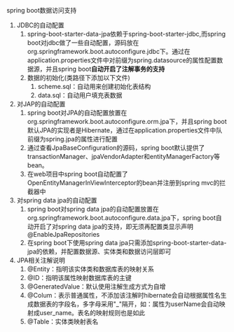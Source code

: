 spring boot数据访问支持

1. JDBC的自动配置
	1. spring-boot-starter-data-jpa依赖于spring-boot-starter-jdbc,而spring boot对jdbc做了一些自动配置，源码放在org.springframework.boot.autoconfigure.jdbc下。通过在application.properties文件中对前缀为spring.datasource的属性配置数据源，并且spring boot**自动开启了注解事务的支持**
	2. 数据的初始化(类路径下添加以下文件)
		1. scheme.sql：自动用来创建初始化表结构
		2. data.sql：自动用户填充表数据
3. 对JAP的自动配置
	1. spring boot对JPA的自动配置放置在org.springframework.boot.autoconfigure.orm.jpa下，并且spring boot默认JPA的实现者是Hibernate，通过在application.properties文件中队前缀为spring.jpa的属性进行配置
	2. 通过查看JpaBaseConfiguration的源码，spring boot默认提供了transactionManager、jpaVendorAdapter和entityManagerFactory等bean。
	3. 在web项目中spring boot自动配置了OpenEntityManagerInViewInterceptor的bean并注册到spring mvc的拦截器中
4. 对spring data jpa的自动配置
	1. spring boot对spring data jpa的自动配置放置在org.springframework.boot.autoconfigure.data.jpa下，spring boot自动开启了对spring data jpa的支持，即无须再配置类显示声明@EnableJpaRepositories
	2. 在spring boot下使用spring data jpa只需添加spring-boot-starter-data-jpa的依赖，并配置数据源、实体类和数据访问层即可
3. JPA相关注解说明
	1. @Entity：指明该实体类和数据库表的映射关系
	2. @ID：指明该属性映射数据库表的主键
	3. @GeneratedValue：默认使用注解生成方式为自增
	4. @Colum：表示普通属性，不添加该注解时hibernate会自动根据属性名生成数据表的字段名，多字母采用"_"隔开，如：属性为userName会自动映射成user_name。表名的映射规则也是如此
	5. @Table：实体类映射表名